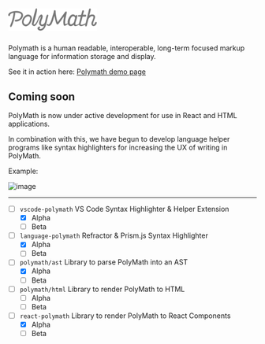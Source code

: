 # <img src='./polymath-logo.svg' width=180 title='Polymath'>
Polymath is a human readable, interoperable, long-term focused markup language for information storage and display.

See it in action here:
[Polymath demo page][polymath]


## Coming soon

PolyMath is now under active development for use in React and HTML applications.

In combination with this, we have begun to develop language helper programs like syntax highlighters for increasing the UX of writing in PolyMath.

Example:

![image](https://user-images.githubusercontent.com/51100181/120729310-d280af80-c4ac-11eb-8160-2a2b01e0aab1.png)

---

- [ ] `vscode-polymath` VS Code Syntax Highlighter & Helper Extension
    - [x] Alpha
    - [ ] Beta
- [ ] `language-polymath` Refractor & Prism.js Syntax Highlighter
    - [x] Alpha
    - [ ] Beta
- [ ] `polymath/ast` Library to parse PolyMath into an AST
    - [x] Alpha
    - [ ] Beta
- [ ] `polymath/html` Library to render PolyMath to HTML
    - [ ] Alpha
    - [ ] Beta
- [ ] `react-polymath` Library to render PolyMath to React Components
    - [x] Alpha
    - [ ] Beta

[polymath]: https://jwmza.com/polymath
